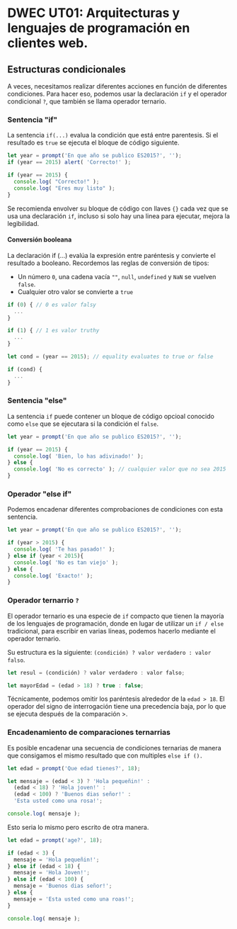# DWEC UT01: Arquitecturas y lenguajes de programación en clientes web.

## Estructuras condicionales

A veces, necesitamos realizar diferentes acciones en función de diferentes condiciones. Para hacer eso, podemos usar la declaración `if` y el operador condicional `?`, que también se llama operador ternario.

### Sentencia "if"
La sentencia `if(...)` evalua la condición que está entre parentesis. Si el resultado es `true` se ejecuta el bloque de código siguiente.

```js
let year = prompt('En que año se publico ES2015?', '');
if (year == 2015) alert( 'Correcto!' );

if (year == 2015) {
  console.log( "Correcto!" );
  console.log( "Eres muy listo" );
}
```

Se recomienda envolver su bloque de código con llaves `{}` cada vez que se usa una declaración `if`, incluso si solo hay una linea para ejecutar, mejora la legibilidad.

#### Conversión booleana

La declaración if (…) evalúa la expresión entre paréntesis y convierte el resultado a booleano. Recordemos las reglas de conversión de tipos:

* Un número `0`, una cadena vacía `""`, `null`, `undefined` y `NaN` se vuelven `false`. 
* Cualquier otro valor se convierte a `true`

```js
if (0) { // 0 es valor falsy
  ...
}

if (1) { // 1 es valor truthy
  ...
}

let cond = (year == 2015); // equality evaluates to true or false

if (cond) {
  ...
}
```

### Sentencia "else"

La sentencia `if` puede contener un bloque de código opcioal conocido como `else` que se ejecutara si la condición el `false`.

```js
let year = prompt('En que año se publico ES2015?', '');

if (year == 2015) {
  console.log( 'Bien, lo has adivinado!' );
} else {
  console.log( 'No es correcto' ); // cualquier valor que no sea 2015
}
```

### Operador "else if"
Podemos encadenar diferentes comprobaciones de condiciones con esta sentencia.

```js
let year = prompt('En que año se publico ES2015?', '');

if (year > 2015) {
  console.log( 'Te has pasado!' );
} else if (year < 2015){
  console.log( 'No es tan viejo' );
} else {
  console.log( 'Exacto!' );
}
```

### Operador ternarrio `?`
El operador ternario es una especie de `if` compacto que tienen la mayoría de los lenguajes de programación, donde en lugar de utilizar un `if / else` tradicional, para escribir en varias líneas, podemos hacerlo mediante el operador ternario. 

Su estructura es la siguiente: `(condición) ? valor verdadero : valor falso`.

```js
let resul = (condición) ? valor verdadero : valor falso;

let mayorEdad = (edad > 18) ? true : false;
```

Técnicamente, podemos omitir los paréntesis alrededor de la `edad > 18`. El operador del signo de interrogación tiene una precedencia baja, por lo que se ejecuta después de la comparación >.

### Encadenamiento de comparaciones ternarrias

Es posible encadenar una secuencia de condiciones ternarias de manera que consigamos el mismo resultado que con multiples `else if ().
`
```js
let edad = prompt('Que edad tienes?', 18);

let mensaje = (edad < 3) ? 'Hola pequeñin!' :
  (edad < 18) ? 'Hola joven!' :
  (edad < 100) ? 'Buenos dias señor!' :
  'Esta usted como una rosa!';

console.log( mensaje );
```

Esto seria lo mismo pero escrito de otra manera.

```js
let edad = prompt('age?', 18);

if (edad < 3) {
  mensaje = 'Hola pequeñin!';
} else if (edad < 18) {
  mensaje = 'Hola Joven!';
} else if (edad < 100) {
  mensaje = 'Buenos dias señor!';
} else {
  mensaje = 'Esta usted como una roas!';
}

console.log( mensaje );
```